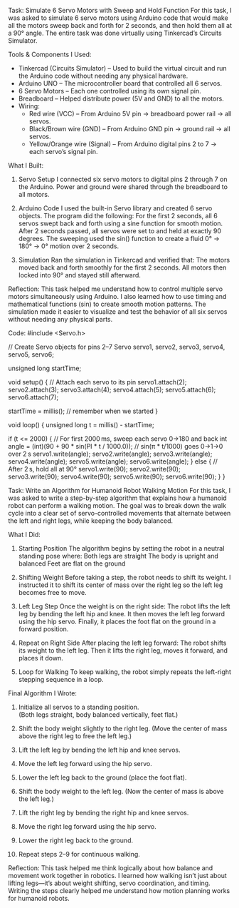 Task: Simulate 6 Servo Motors with Sweep and Hold Function
For this task, I was asked to simulate 6 servo motors using Arduino code that would make all the motors sweep back and forth for 2 seconds, and then hold them all at a 90° angle. The entire task was done virtually using Tinkercad’s Circuits Simulator.

Tools & Components I Used:
- Tinkercad (Circuits Simulator) – Used to build the virtual circuit and run the Arduino code without needing any physical hardware.
- Arduino UNO – The microcontroller board that controlled all 6 servos.
- 6 Servo Motors – Each one controlled using its own signal pin.
- Breadboard – Helped distribute power (5V and GND) to all the motors.
- Wiring:
  - Red wire (VCC) – From Arduino 5V pin → breadboard power rail → all servos.
  - Black/Brown wire (GND) – From Arduino GND pin → ground rail → all servos.
  - Yellow/Orange wire (Signal) – From Arduino digital pins 2 to 7 → each servo’s signal pin.

What I Built:
 1. Servo Setup
I connected six servo motors to digital pins 2 through 7 on the Arduino. Power and ground were shared through the breadboard to all motors.

 2. Arduino Code
I used the built-in Servo library and created 6 servo objects. The program did the following:
For the first 2 seconds, all 6 servos swept back and forth using a sine function for smooth motion.
After 2 seconds passed, all servos were set to and held at exactly 90 degrees.
The sweeping used the sin() function to create a fluid 0° → 180° → 0° motion over 2 seconds.

 3. Simulation
Ran the simulation in Tinkercad and verified that:
The motors moved back and forth smoothly for the first 2 seconds.
All motors then locked into 90° and stayed still afterward.

Reflection:
This task helped me understand how to control multiple servo motors simultaneously using Arduino. I also learned how to use timing and mathematical functions (sin) to create smooth motion patterns. The simulation made it easier to visualize and test the behavior of all six servos without needing any physical parts.



Code:
#include <Servo.h>

// Create Servo objects for pins 2–7
Servo servo1, servo2, servo3, servo4, servo5, servo6;

unsigned long startTime;

void setup() {
  // Attach each servo to its pin
  servo1.attach(2);
  servo2.attach(3);
  servo3.attach(4);
  servo4.attach(5);
  servo5.attach(6);
  servo6.attach(7);

  startTime = millis();      // remember when we started
}

void loop() {
  unsigned long t = millis() - startTime;

  if (t <= 2000) {
    // For first 2000 ms, sweep each servo 0→180 and back
    int angle = (int)(90 + 90 * sin(PI * t / 1000.0)); 
    // sin(π * t/1000) goes 0→1→0 over 2 s
    servo1.write(angle);
    servo2.write(angle);
    servo3.write(angle);
    servo4.write(angle);
    servo5.write(angle);
    servo6.write(angle);
  } else {
    // After 2 s, hold all at 90°
    servo1.write(90);
    servo2.write(90);
    servo3.write(90);
    servo4.write(90);
    servo5.write(90);
    servo6.write(90);
  }
}









Task: Write an Algorithm for Humanoid Robot Walking Motion
For this task, I was asked to write a step-by-step algorithm that explains how a humanoid robot can perform a walking motion. The goal was to break down the walk cycle into a clear set of servo-controlled movements that alternate between the left and right legs, while keeping the body balanced.

What I Did:
 1. Starting Position
The algorithm begins by setting the robot in a neutral standing pose where:
Both legs are straight
The body is upright and balanced
Feet are flat on the ground

 2. Shifting Weight
Before taking a step, the robot needs to shift its weight.
I instructed it to shift its center of mass over the right leg so the left leg becomes free to move.

 3. Left Leg Step
Once the weight is on the right side:
The robot lifts the left leg by bending the left hip and knee.
It then moves the left leg forward using the hip servo.
Finally, it places the foot flat on the ground in a forward position.

 4. Repeat on Right Side
After placing the left leg forward:
The robot shifts its weight to the left leg.
Then it lifts the right leg, moves it forward, and places it down.

 5. Loop for Walking
To keep walking, the robot simply repeats the left-right stepping sequence in a loop.


Final Algorithm I Wrote:

1. Initialize all servos to a standing position.    
   (Both legs straight, body balanced vertically, feet flat.)

2. Shift the body weight slightly to the right leg. 
   (Move the center of mass above the right leg to free the left leg.)

3. Lift the left leg by bending the left hip and knee servos.

4. Move the left leg forward using the hip servo.

5. Lower the left leg back to the ground (place the foot flat).

6. Shift the body weight to the left leg.
   (Now the center of mass is above the left leg.)

7. Lift the right leg by bending the right hip and knee servos.

8. Move the right leg forward using the hip servo.

9. Lower the right leg back to the ground.

10. Repeat steps 2–9 for continuous walking.

    
Reflection:
This task helped me think logically about how balance and movement work together in robotics. I learned how walking isn’t just about lifting legs—it’s about weight shifting, servo coordination, and timing. Writing the steps clearly helped me understand how motion planning works for humanoid robots.

